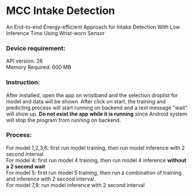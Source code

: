# MCC Intake Detection
An End-to-end Energy-efficient Approach for Intake Detection With Low Inference Time Using Wrist-worn Sensor
 
### Device requirement:
API version: 28 <br>
Memory Required: 600 MB <br>

### Instruction:
After installed, open the app on wristband and the selection droplist for model and data will be shown. After click on start, the training and predicting process will start running on backend and a text message "wait" will show up. <b>Do not exist the app while it is running</b> since Android system will stop the program from running on backend. 

### Process: 
For model 1,2,3,6: first run model training, then run model inference with 2 second interval<br>
For model 4: first run model 4 training, then run model 4 inference <b>without a 2 second wait</b><br>
For model 5: first run model 5 training, then run a combination of training and inference with 2 second interval.<br>
For model 7,8: run model inference with 2 second interval<br>
